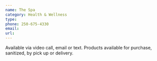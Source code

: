 ```yaml
---
name: The Spa
category: Health & Wellness
type: 
phone: 250-675-4330
email: 
url: 
---
```


Available via video call, email or text. Products available for purchase, sanitized, by pick up or delivery.